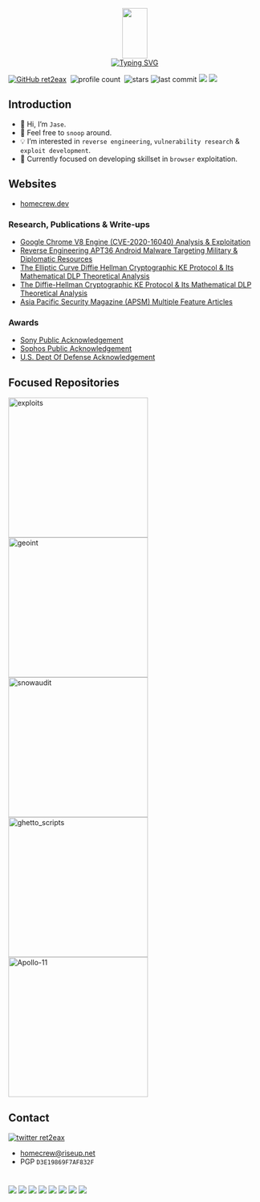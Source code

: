 <p align="center">
  <img width="50" height="100" src="https://i.ibb.co/HNS6HJ6/htg-logo.png">
  <!--<img width="200" src="https://i.ibb.co/J50g3NY/ret-logo-enhanced.png">-->
  <br>
  <a href="https://git.io/typing-svg"><img src="https://readme-typing-svg.demolab.com?font=Great+Vibes&duration=2000&pause=1000&color=F7F7F7&center=true&vCenter=true&width=200&height=100&lines=JM5%40h0m3cr3w" alt="Typing SVG" /></a>
  </br>
</p>


[![GitHub ret2eax](https://img.shields.io/github/followers/ret2eax?label=follow&style=social)](https://github.com/ret2eax)&nbsp;
![profile count](https://komarev.com/ghpvc/?username=ret2eax&color=blue)&nbsp;
![stars](https://img.shields.io/github/stars/ret2eax)
![last commit](https://img.shields.io/github/last-commit/ret2eax/exploits?color=blue&logo=github)
![](https://img.shields.io/badge/PGP-D3E19869F7AF832F-blue)
![](https://img.shields.io/website-up-down-green-red/http/homecrew.dev.svg)

## Introduction
- 👋 Hi, I’m `Jase`.
- 👀 Feel free to `snoop` around.
- 💡 I’m interested in `reverse engineering`, `vulnerability research` & `exploit development`.
- 📌 Currently focused on developing skillset in `browser` exploitation.

## Websites
- [homecrew.dev](https://homecrew.dev)

### Research, Publications & Write-ups
- [Google Chrome V8 Engine (CVE-2020-16040) Analysis & Exploitation](https://homecrew.dev/posts/cve-2020-16040.html)
- [Reverse Engineering APT36 Android Malware Targeting Military & Diplomatic Resources](https://homecrew.dev/posts/apt36.html)
- [The Elliptic Curve Diffie Hellman Cryptographic KE Protocol & Its Mathematical DLP Theoretical Analysis](https://homecrew.dev/posts/ecdh.html)
- [The Diffie-Hellman Cryptographic KE Protocol & Its Mathematical DLP Theoretical Analysis](https://homecrew.dev/posts/dh.html)
- [Asia Pacific Security Magazine (APSM) Multiple Feature Articles](https://www.asiapacificsecuritymagazine.com/contributors/)

### Awards
- [Sony Public Acknowledgement](https://secure.sony.com/hallofthanks.html)
- [Sophos Public Acknowledgement](https://github.com/ret2eax)
- [U.S. Dept Of Defense Acknowledgement](https://github.com/ret2eax)

## Focused Repositories
<p align="left">
    <a href="https://github.com/ret2eax/exploits"><img width="278" src="https://denvercoder1-github-readme-stats.vercel.app/api/pin/?username=ret2eax&repo=exploits&theme=react&hide_border=true" alt="exploits"></a>
  <a href="https://github.com/ret2eax/geospatial-intelligence"><img width="278" src="https://denvercoder1-github-readme-stats.vercel.app/api/pin/?username=ret2eax&repo=geospatial-intelligence&hide_border=true&theme=react" alt="geoint"></a>
  <a href="https://github.com/ret2eax/snowaudit"><img width="278" src="https://denvercoder1-github-readme-stats.vercel.app/api/pin/?username=ret2eax&repo=snowaudit&hide_border=true&theme=react" alt="snowaudit"></a>
  <a href="https://github.com/ret2eax/ghetto_scripts"><img width="278" src="https://denvercoder1-github-readme-stats.vercel.app/api/pin/?username=ret2eax&repo=ghetto_scripts&theme=react&hide_border=true" alt="ghetto_scripts"></a>
  <a href="https://github.com/ret2eax/Apollo-11"><img width="278" src="https://denvercoder1-github-readme-stats.vercel.app/api/pin/?username=ret2eax&repo=Apollo-11&theme=react&hide_border=true" alt="Apollo-11"></a>
  </p>

## Contact
[![twitter ret2eax](https://img.shields.io/badge/Twitter-1DA1F2?style=for-the-badge&logo=twitter&logoColor=white)](https://twitter.com/ret2eax)&nbsp;

- [homecrew@riseup.net](mailto:homecrew@riseup.net)
- PGP `D3E19869F7AF832F`

#
![](https://img.shields.io/badge/Editor-VS_Code-informational?style=flat&logo=visual-studio-code&logoColor=white&color=blue)
![](https://img.shields.io/badge/Code-C-informational?style=flat&logo=C&logoColor=white&color=blue)
![](https://img.shields.io/badge/Code-C++-informational?style=flat&logo=C%2B%2B&logoColor=white&color=blue)
![](https://img.shields.io/badge/Code-Python-informational?style=flat&logo=python&logoColor=white&color=blue)
![](https://img.shields.io/badge/Code-Ruby-informational?style=flat&logo=ruby&logoColor=white&color=blue)
![](https://img.shields.io/badge/Code-Java/Kotlin-informational?style=flat&logo=Kotlin&logoColor=white&color=blue)
![](https://img.shields.io/badge/Code-JavaScript-informational?style=flat&logo=javascript&logoColor=white&color=blue)
![](https://img.shields.io/badge/Code-HTML-informational?style=flat&logo=HTML5&logoColor=white&color=blue)

